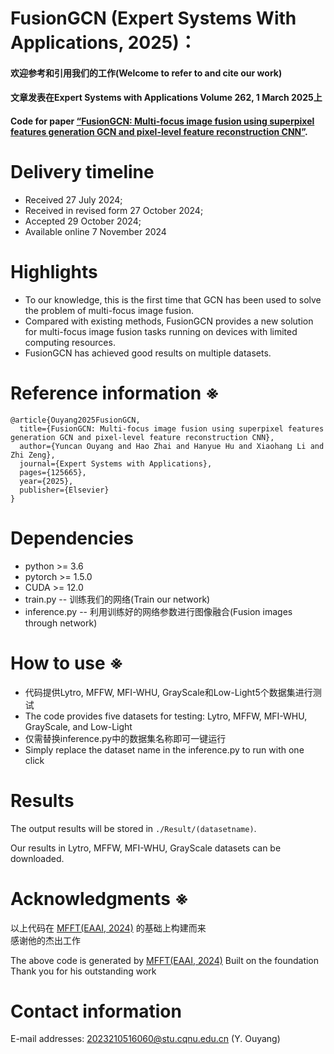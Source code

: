 # FusionGCN (Expert Systems With Applications, 2025)：
  
#### 欢迎参考和引用我们的工作(Welcome to refer to and cite our work)  
#### 文章发表在Expert Systems with Applications Volume 262, 1 March 2025上
#### Code for paper [“FusionGCN: Multi-focus image fusion using superpixel features generation GCN and pixel-level feature reconstruction CNN”](https://www.sciencedirect.com/science/article/pii/S0957417424025326).  
  
# Delivery timeline  
-   Received 27 July 2024;
-   Received in revised form 27 October 2024;
-   Accepted 29 October 2024;
-   Available online 7 November 2024
  
# Highlights  
-   To our knowledge, this is the first time that GCN has been used to solve the problem of multi-focus image fusion.
-   Compared with existing methods, FusionGCN provides a new solution for multi-focus image fusion tasks running on devices with limited computing resources.
-   FusionGCN has achieved good results on multiple datasets.
  
# Reference information ※  
```  
@article{Ouyang2025FusionGCN,
  title={FusionGCN: Multi-focus image fusion using superpixel features generation GCN and pixel-level feature reconstruction CNN},  
  author={Yuncan Ouyang and Hao Zhai and Hanyue Hu and Xiaohang Li and Zhi Zeng},  
  journal={Expert Systems with Applications},  
  pages={125665},  
  year={2025},  
  publisher={Elsevier}  
}
```
  
# Dependencies  
-   python >= 3.6
-   pytorch >= 1.5.0
-   CUDA >= 12.0
-   train.py -- 训练我们的网络(Train our network)
-   inference.py -- 利用训练好的网络参数进行图像融合(Fusion images through network)

# How to use ※
-   代码提供Lytro, MFFW, MFI-WHU, GrayScale和Low-Light5个数据集进行测试
-   The code provides five datasets for testing: Lytro, MFFW, MFI-WHU, GrayScale, and Low-Light
-   仅需替换inference.py中的数据集名称即可一键运行
-   Simply replace the dataset name in the inference.py to run with one click
  
# Results  
The output results will be stored in `./Result/(datasetname)`.

Our results in Lytro, MFFW, MFI-WHU, GrayScale datasets can be downloaded.

# Acknowledgments ※  
以上代码在 [MFFT(EAAI, 2024)](https://www.sciencedirect.com/science/article/abs/pii/S0952197624001258) 的基础上构建而来  
感谢他的杰出工作  
  
The above code is generated by [MFFT(EAAI, 2024)](https://www.sciencedirect.com/science/article/abs/pii/S0952197624001258) Built on the foundation  
Thank you for his outstanding work  
  
# Contact information  
E-mail addresses: 2023210516060@stu.cqnu.edu.cn (Y. Ouyang)

